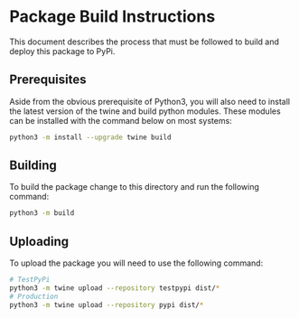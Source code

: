 # Package Build Instructions
This document describes the process that must be followed to build and deploy this package to PyPi.

## Prerequisites
Aside from the obvious prerequisite of Python3, you will also need to install the latest version of the twine and build python modules. These modules can be installed with the command below on most systems:
```bash
python3 -m install --upgrade twine build
```

## Building
To build the package change to this directory and run the following command:
```bash
python3 -m build
```

## Uploading
To upload the package you will need to use the following command:
```bash
# TestPyPi
python3 -m twine upload --repository testpypi dist/*
# Production
python3 -m twine upload --repository pypi dist/*
```